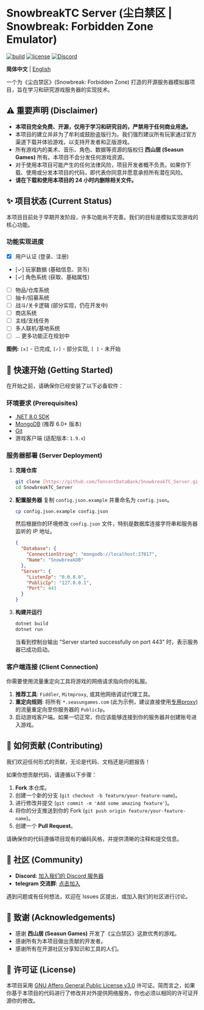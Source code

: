 # SnowbreakTC Server (尘白禁区 | Snowbreak: Forbidden Zone Emulator)

[![build](https://img.shields.io/badge/build-passing-brightgreen.svg)](https://github.com/TencentDataBank/SnowbreakTC_Server/actions)
[![license](https://img.shields.io/badge/license-AGPL--3.0-blue.svg)](https://github.com/TencentDataBank/SnowbreakTC_Server/blob/main/LICENSE)
[![Discord](https://img.shields.io/discord/123456789.svg?logo=discord&color=7289DA)](https://discord.gg/your-invite-code)

**简体中文** | [English](./README_en.md)

一个为《尘白禁区》(Snowbreak: Forbidden Zone) 打造的开源服务器模拟器项目，旨在学习和研究游戏服务器的实现技术。

## ⚠️ 重要声明 (Disclaimer)

* **本项目完全免费、开源，仅用于学习和研究目的，严禁用于任何商业用途。**
* 本项目的建立并非为了牟利或鼓励盗版行为。我们强烈建议所有玩家通过官方渠道下载并体验游戏，以支持开发者和正版游戏。
* 所有游戏内的美术、音乐、角色、数据等资源的版权归 **西山居 (Seasun Games)** 所有。本项目不会分发任何游戏资源。
* 对于使用本项目可能产生的任何法律风险，项目开发者概不负责。如果你下载、使用或分发本项目的代码，即代表你同意并愿意承担所有潜在风险。
* **请在下载和使用本项目的 24 小时内删除相关文件。**

## ✨ 项目状态 (Current Status)

本项目目前处于早期开发阶段，许多功能尚不完善。我们的目标是模拟实现游戏的核心功能。

### 功能实现进度

* [x] 用户认证 (登录、注册)
* [✓] 玩家数据 (基础信息、货币)
* [✓] 角色系统 (获取、基础属性)
* [ ] 物品/仓库系统
* [ ] 抽卡/招募系统
* [ ] 战斗/关卡逻辑 (部分实现，仍在开发中)
* [ ] 商店系统
* [ ] 主线/支线任务
* [ ] 多人联机/基地系统
* [ ] ... 更多功能正在规划中

**图例:** `[x]` - 已完成, `[✓]` - 部分实现, `[ ]` - 未开始

## 🚀 快速开始 (Getting Started)

在开始之前，请确保你已经安装了以下必备软件：

### 环境要求 (Prerequisites)

* [.NET 8.0 SDK](https://dotnet.microsoft.com/download/dotnet/8.0)
* [MongoDB](https://www.mongodb.com/try/download/community) (推荐 6.0+ 版本)
* [Git](https://git-scm.com/downloads/)
* 游戏客户端 (适配版本: `1.9.x`)

### 服务器部署 (Server Deployment)

1.  **克隆仓库**
    ```bash
    git clone [https://github.com/TencentDataBank/SnowbreakTC_Server.git](https://github.com/TencentDataBank/SnowbreakTC_Server.git)
    cd SnowbreakTC_Server
    ```

2.  **配置服务器**
    复制 `config.json.example` 并重命名为 `config.json`。
    ```bash
    cp config.json.example config.json
    ```
    然后根据你的环境修改 `config.json` 文件，特别是数据库连接字符串和服务器监听的 IP 地址。
    ```json
    {
      "Database": {
        "ConnectionString": "mongodb://localhost:27017",
        "Name": "SnowbreakDB"
      },
      "Server": {
        "ListenIp": "0.0.0.0",
        "PublicIp": "127.0.0.1",
        "Port": 443
      }
    }
    ```

3.  **构建并运行**
    ```bash
    dotnet build
    dotnet run
    ```
    当看到控制台输出 "Server started successfully on port 443" 时，表示服务器已成功启动。

### 客户端连接 (Client Connection)

你需要使用流量重定向工具将游戏的网络请求指向你的私服。

1.  **推荐工具**: `Fiddler`, `Mitmproxy`, 或其他网络调试代理工具。
2.  **重定向规则**: 将所有 `*.seasungames.com` (此为示例，建议直接使用[专用proxy](https://github.com/TencentDataBank/STC_Proxy)) 的流量重定向至你服务器的 `PublicIp`。
3.  启动游戏客户端。如果一切正常，你应该能够连接到你的服务器并创建账号进入游戏。

## 🤝 如何贡献 (Contributing)

我们欢迎任何形式的贡献，无论是代码、文档还是问题报告！

如果你想贡献代码，请遵循以下步骤：

1.  **Fork** 本仓库。
2.  创建一个新的分支 (`git checkout -b feature/your-feature-name`)。
3.  进行修改并提交 (`git commit -m 'Add some amazing feature'`)。
4.  将你的分支推送到你的 Fork (`git push origin feature/your-feature-name`)。
5.  创建一个 **Pull Request**。

请确保你的代码遵循项目现有的编码风格，并提供清晰的注释和提交信息。

## 💬 社区 (Community)

* **Discord**: [加入我们的 Discord 服务器](https://www.bilibili.com/video/BV1GJ411x7h7)
* **telegram 交流群**: [点击加入](https://t.me/+NeVerGoNnAgivE–yOUUp)

遇到问题或有任何想法，欢迎在 Issues 区提出，或加入我们的社区进行讨论。

## 🙏 致谢 (Acknowledgements)

* 感谢 **西山居 (Seasun Games)** 开发了《尘白禁区》这款优秀的游戏。
* 感谢所有为本项目做出贡献的开发者。
* 感谢所有在开源社区分享知识和工具的人们。

## 📄 许可证 (License)

本项目采用 [GNU Affero General Public License v3.0](https://github.com/TencentDataBank/SnowbreakTC_Server_Public/blob/main/LICENSE) 许可证。简而言之，如果你基于本项目的代码进行了修改并对外提供网络服务，你也必须以相同的许可证开源你的修改。
